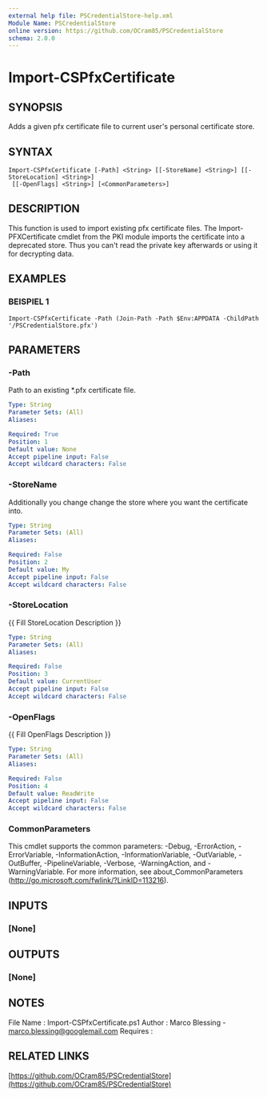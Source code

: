 ```yaml
---
external help file: PSCredentialStore-help.xml
Module Name: PSCredentialStore
online version: https://github.com/OCram85/PSCredentialStore
schema: 2.0.0
---
```


# Import-CSPfxCertificate

## SYNOPSIS
Adds a given pfx certificate file to current user's personal certificate store.

## SYNTAX

```
Import-CSPfxCertificate [-Path] <String> [[-StoreName] <String>] [[-StoreLocation] <String>]
 [[-OpenFlags] <String>] [<CommonParameters>]
```

## DESCRIPTION
This function is used to import existing pfx certificate files.
The Import-PFXCertificate cmdlet from the
PKI module imports the certificate into a deprecated store.
Thus you can't read the private key afterwards or
using it for decrypting data.

## EXAMPLES

### BEISPIEL 1
```
Import-CSPfxCertificate -Path (Join-Path -Path $Env:APPDATA -ChildPath '/PSCredentialStore.pfx')
```

## PARAMETERS

### -Path
Path to an existing *.pfx certificate file.

```yaml
Type: String
Parameter Sets: (All)
Aliases:

Required: True
Position: 1
Default value: None
Accept pipeline input: False
Accept wildcard characters: False
```

### -StoreName
Additionally you change change the store where you want the certificate into.

```yaml
Type: String
Parameter Sets: (All)
Aliases:

Required: False
Position: 2
Default value: My
Accept pipeline input: False
Accept wildcard characters: False
```

### -StoreLocation
{{ Fill StoreLocation Description }}

```yaml
Type: String
Parameter Sets: (All)
Aliases:

Required: False
Position: 3
Default value: CurrentUser
Accept pipeline input: False
Accept wildcard characters: False
```

### -OpenFlags
{{ Fill OpenFlags Description }}

```yaml
Type: String
Parameter Sets: (All)
Aliases:

Required: False
Position: 4
Default value: ReadWrite
Accept pipeline input: False
Accept wildcard characters: False
```

### CommonParameters
This cmdlet supports the common parameters: -Debug, -ErrorAction, -ErrorVariable, -InformationAction, -InformationVariable, -OutVariable, -OutBuffer, -PipelineVariable, -Verbose, -WarningAction, and -WarningVariable. For more information, see about_CommonParameters (http://go.microsoft.com/fwlink/?LinkID=113216).

## INPUTS

### [None]
## OUTPUTS

### [None]
## NOTES
File Name   : Import-CSPfxCertificate.ps1
Author      : Marco Blessing - marco.blessing@googlemail.com
Requires    :

## RELATED LINKS

[https://github.com/OCram85/PSCredentialStore](https://github.com/OCram85/PSCredentialStore)

